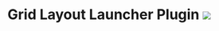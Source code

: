 # Grid Layout Launcher Plugin ![](https://api.travis-ci.org/BuildFire/gridLayoutLauncherPlugin.svg)
